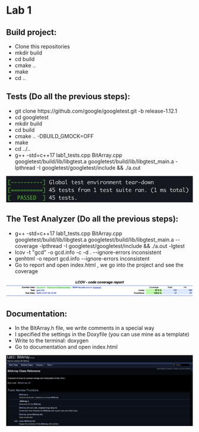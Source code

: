 <h1>Lab 1</h1>
<h2>Build project:</h2>
<ul>
    <li>Clone this repositories</li>
    <li>mkdir build</li>
    <li>cd build</li>
    <li>cmake ..</li>
    <li>make</li>
    <li>cd ..</li>
</ul>
<h2>Tests (Do all the previous steps):</h2>
<ul>
    <li>git clone https://github.com/google/googletest.git -b release-1.12.1</li>
    <li>cd googletest</li>
    <li>mkdir build</li>
    <li>cd build</li>
    <li>cmake .. -DBUILD_GMOCK=OFF</li>
    <li>make</li>
    <li>cd ../..</li>
    <li>g++ -std=c++17 lab1_tests.cpp BitArray.cpp googletest/build/lib/libgtest.a googletest/build/lib/libgtest_main.a -lpthread -I googletest/googletest/include && ./a.out</li>
</ul>
<img src="./scrin_tests.png" alt="img: Tests passed">
<h2>The Test Analyzer (Do all the previous steps):</h2>
<ul>
    <li>g++ -std=c++17 lab1_tests.cpp BitArray.cpp googletest/build/lib/libgtest.a googletest/build/lib/libgtest_main.a --coverage -lpthread -I googletest/googletest/include && ./a.out -lgtest</li>
    <li>lcov -t "gcd" -o gcd.info -c -d . --ignore-errors inconsistent</li>
    <li>genhtml -o report gcd.info --ignore-errors inconsistent</li>
    <li>Go to report and open index.html , we go into the project and see the coverage</li>
</ul>
<img src="./scrin_analyzer.png" alt="img: Coverage 100% Functions">
<h2>Documentation:</h2>
<ul>
    <li>In the BitArray.h file, we write comments in a special way</li>
    <li>I specified the settings in the Doxyfile (you can use mine as a template)</li>
    <li>Write to the terminal: doxygen</li>
    <li>Go to documentation and open index.html</li>
</ul>
<img src="./scrin_doc.png" alt="img: Screenshot of the documentation">